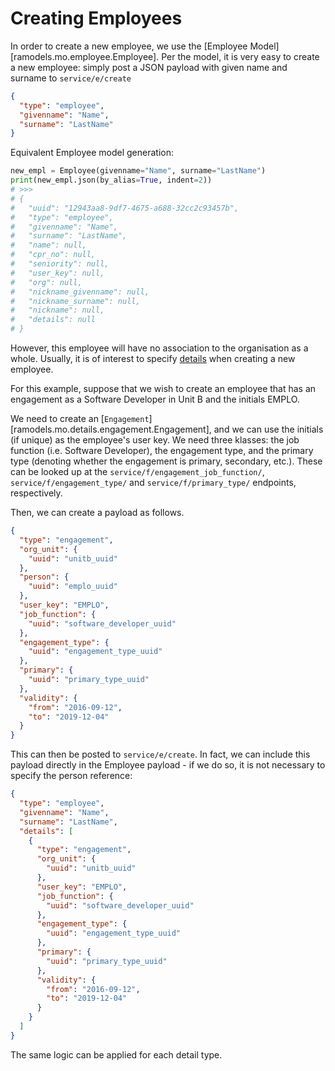 <!--
SPDX-FileCopyrightText: 2021 Magenta ApS <https://magenta.dk>
SPDX-License-Identifier: MPL-2.0
-->

# Creating Employees
In order to create a new employee, we use the [Employee Model][ramodels.mo.employee.Employee]. Per the model, it is very easy to create a new employee: simply post a JSON payload with given name and surname to `service/e/create`

```json
{
  "type": "employee",
  "givenname": "Name",
  "surname": "LastName"
}
```

Equivalent Employee model generation:

```python
new_empl = Employee(givenname="Name", surname="LastName")
print(new_empl.json(by_alias=True, indent=2))
# >>>
# {
#   "uuid": "12943aa8-9df7-4675-a688-32cc2c93457b",
#   "type": "employee",
#   "givenname": "Name",
#   "surname": "LastName",
#   "name": null,
#   "cpr_no": null,
#   "seniority": null,
#   "user_key": null,
#   "org": null,
#   "nickname_givenname": null,
#   "nickname_surname": null,
#   "nickname": null,
#   "details": null
# }
```

However, this employee will have no association to the organisation as a whole. Usually, it is of interest to specify [details](../mo/api.md#details) when creating a new employee. 

For this example, suppose that we wish to create an employee that has an engagement as a Software Developer in Unit B and the initials EMPLO.

We need to create an [`Engagement`][ramodels.mo.details.engagement.Engagement], and we can use the initials (if unique) as the employee's user key. 
We need three klasses: the job function (i.e. Software Developer), the engagement type, and the primary type (denoting whether the engagement is primary, secondary, etc.). These can be looked up at the `service/f/engagement_job_function/`, `service/f/engagement_type/` and `service/f/primary_type/` endpoints, respectively.

Then, we can create a payload as follows.
```json
{
  "type": "engagement",
  "org_unit": {
    "uuid": "unitb_uuid"
  },
  "person": {
    "uuid": "emplo_uuid"
  },
  "user_key": "EMPLO",
  "job_function": {
    "uuid": "software_developer_uuid"
  },
  "engagement_type": {
    "uuid": "engagement_type_uuid"
  },
  "primary": {
    "uuid": "primary_type_uuid"
  },
  "validity": {
    "from": "2016-09-12",
    "to": "2019-12-04"
  }
}
```
This can then be posted to `service/e/create`.
In fact, we can include this payload directly in the Employee payload - if we do so, it is not necessary to specify the person reference:

```json
{
  "type": "employee",
  "givenname": "Name",
  "surname": "LastName",
  "details": [
    {
      "type": "engagement",
      "org_unit": {
        "uuid": "unitb_uuid"
      },
      "user_key": "EMPLO",
      "job_function": {
        "uuid": "software_developer_uuid"
      },
      "engagement_type": {
        "uuid": "engagement_type_uuid"
      },
      "primary": {
        "uuid": "primary_type_uuid"
      },
      "validity": {
        "from": "2016-09-12",
        "to": "2019-12-04"
      }
    }
  ]
}
```
The same logic can be applied for each detail type. 